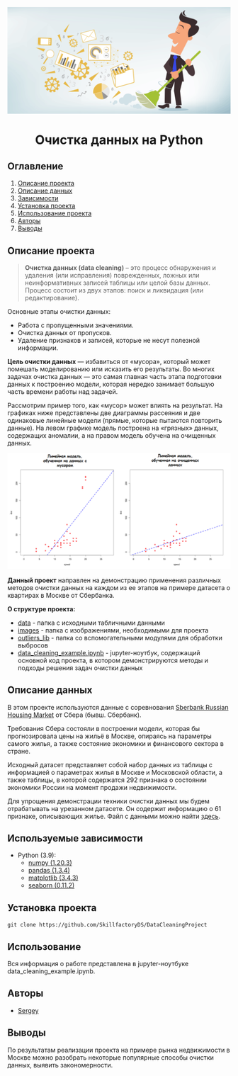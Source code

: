 
![](./images/data_cleaning.png)
# <center> Очистка данных на Python </center>
## Оглавление
1. [Описание проекта](#Описание-проекта)
2. [Описание данных](#Описание-данных)
3. [Зависимости](#Зависимости)
4. [Установка проекта](#Установка-проекта)
5. [Использование проекта](#Использование-проекта)
6. [Авторы](#Авторы)
7. [Выводы](Использование-проекта)

## Описание проекта

> **Очистка данных (data cleaning)** – это процесс обнаружения и удаления (или исправления) поврежденных, ложных или неинформативных записей таблицы или целой базы данных. Процесс состоит из двух этапов: поиск и ликвидация (или редактирование).

Основные этапы очистки данных:
* Работа с пропущенными значениями.
* Очистка данных от пропусков.
* Удаление признаков и записей, которые не несут полезной информации.

**Цель очистки данных** — избавиться от «мусора», который может помешать моделированию или исказить его результаты. Во многих задачах очистка данных — это самая главная часть этапа подготовки данных к построению модели, которая нередко занимает большую часть времени работы над задачей.


Рассмотрим пример того, как «мусор» может влиять на результат. На графиках ниже представлены две диаграммы рассеяния и две одинаковые линейные модели (прямые, которые пытаются повторить данные). На левом графике модель построена на «грязных» данных, содержащих аномалии, а на правом модель обучена на очищенных данных. 

![](./images/example_outliers.png)

**Данный проект** направлен на демонстрацию применения различных методов очистки данных на каждом из ее этапов на примере датасета о квартирах в Москве от Сбербанка.

**О структуре проекта:**
* [data](./data) - папка с исходными табличными данными
* [images](./images) - папка с изображениями, необходимыми для проекта
* [outliers_lib](./outliers_lib) - папка со вспомогательными модулями для обработки выбросов 
* [data_cleaning_example.ipynb](./data_cleaning_example.ipynb) - jupyter-ноутбук, содержащий основной код проекта, в котором демонстрируются методы и подходы решения задач очистки данных


## Описание данных
В этом проекте используются данные с соревнования [Sberbank Russian Housing Market](https://www.kaggle.com/c/sberbank-russian-housing-market/data) от Сбера (бывш. Сбербанк).

Требования Сбера состояли в построении модели, которая бы прогнозировала цены на жильё в Москве, опираясь на параметры самого жилья, а также состояние экономики и финансового сектора в стране.

Исходный датасет представляет собой набор данных из таблицы с информацией о параметрах жилья в Москве и Московской области, а также таблицы, в которой содержатся 292 признака о состоянии экономики России на момент продажи недвижимости. 

Для упрощения демонстрации техники очистки данных мы будем отрабатывать на урезанном датасете. Он содержит информацию о 61 признаке, описывающих жилье. Файл с данными можно найти [здесь](./data/sber_data.csv).

## Используемые зависимости
* Python (3.9):
    * [numpy (1.20.3)](https://numpy.org)
    * [pandas (1.3.4)](https://pandas.pydata.org)
    * [matplotlib (3.4.3)](https://matplotlib.org)
    * [seaborn (0.11.2)](https://seaborn.pydata.org)

## Установка проекта

```
git clone https://github.com/SkillfactoryDS/DataCleaningProject
```

## Использование
Вся информация о работе представлена в jupyter-ноутбуке data_cleaning_example.ipynb.

## Авторы

* [Sergey](https://t.me/IZ20112022)

## Выводы

По результатам реализации проекта на примере рынка недвижимости в Москве можно разобрать некоторые популярные способы очистки данных, выявить закономерности.